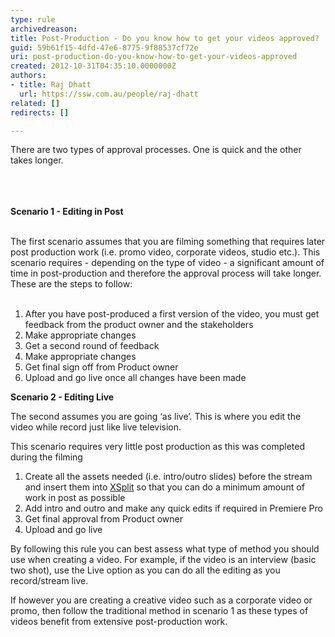 ```yaml
---
type: rule
archivedreason: 
title: Post-Production - Do you know how to get your videos approved?
guid: 59b61f15-4dfd-47e6-8775-9f88537cf72e
uri: post-production-do-you-know-how-to-get-your-videos-approved
created: 2012-10-31T04:35:10.0000000Z
authors:
- title: Raj Dhatt
  url: https://ssw.com.au/people/raj-dhatt
related: []
redirects: []

---
```



​There are two types of approval processes. One is quick and the other takes longer.<br>
<br><excerpt class='endintro'></excerpt><br>
​&#160;<div><strong>Scenario 1 - Editing in Post</strong></div>
<div>&#160;</div>
<div>The first scenario assumes that you are filming something that requires later post production work (i.e. promo video, corporate videos, studio etc.). This scenario requires - depending on the type of video - a significant amount of time in post-production and therefore the approval process will take longer. These are the steps to follow&#58;</div>
<div>&#160;</div>
<ol><li>After you have post-produced a first version of the video, you must get feedback from the product owner and the stakeholders </li>
<li>Make appropriate changes</li>
<li>Get a second round of feedback</li>
<li>Make appropriate changes</li>
<li>Get final sign off from Product owner</li>
<li>Upload and go live once all changes have been made</li></ol>
<p><strong>Scenario 2 - Editing Live</strong></p>
<p>The second assumes you are going ‘as live’. This is where you edit the video while record just like live television.</p>
<p>This scenario requires very little post production as this was completed during the filming</p>
<ol><li>Create all the assets needed (i.e. intro/outro slides) before the stream and insert them into <a href="http&#58;//www.xsplit.com/">XSplit</a> so that you can do a minimum amount of work in post as possible</li>
<li>Add intro and outro and make any quick edits if required in Premiere Pro</li>
<li>Get final approval from Product owner</li>
<li>Upload and go live</li></ol>
<p>By following this rule you can best assess what type of method you should use when creating a video. For example, if the video is an interview (basic two shot), use the Live option as you can do all the editing as you record/stream live.</p>
If however you are creating a creative video such as a corporate video or promo, then follow the traditional method in scenario 1 as these types of videos benefit from extensive post-production work.<br><p>&#160;</p>


